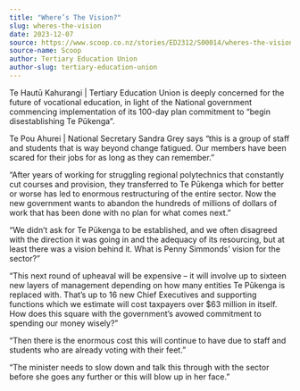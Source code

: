 ```yaml
---
title: "Where’s The Vision?"
slug: wheres-the-vision
date: 2023-12-07
source: https://www.scoop.co.nz/stories/ED2312/S00014/wheres-the-vision.htm
source-name: Scoop
author: Tertiary Education Union
author-slug: tertiary-education-union
---
```


<p>Te Hautū Kahurangi | Tertiary Education Union is deeply
concerned for the future of vocational education, in light
of the National government commencing implementation of its
100-day plan commitment to “begin disestablishing Te
Pūkenga”.</p>

<p>Te Pou Ahurei | National Secretary Sandra
Grey says “this is a group of staff and students that is
way beyond change fatigued. Our members have been scared for
their jobs for as long as they can
remember.”</p>

<p>“After years of working for struggling
regional polytechnics that constantly cut courses and
provision, they transferred to Te Pūkenga which for better
or worse has led to enormous restructuring of the entire
sector. Now the new government wants to abandon the hundreds
of millions of dollars of work that has been done with no
plan for what comes next.”</p>

<p>“We didn’t ask for Te
Pūkenga to be established, and we often disagreed with the
direction it was going in and the adequacy of its
resourcing, but at least there was a vision behind it. What
is Penny Simmonds’ vision for the sector?”</p>

<p>“This
next round of upheaval will be expensive – it will involve
up to sixteen new layers of management depending on how many
entities Te Pūkenga is replaced with. That’s up to 16 new
Chief Executives and supporting functions which we estimate
will cost taxpayers over $63 million in itself. How does
this square with the government’s avowed commitment to
spending our money wisely?”</p>

<p>“Then there is the
enormous cost this will continue to have due to staff and
students who are already voting with their
feet.”</p>

<p>“The minister needs to slow down and talk
this through with the sector before she goes any further or
this will blow up in her
face.”</p>

